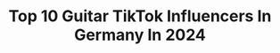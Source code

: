 ---
title: Top 10 Guitar TikTok Influencers In Germany In 2024
description: >-
  Find top guitar TikTok influencers in Germany in 2024. Most popular hashtags: #guitar #fyp #foryou #viral.
platform: TikTok
hits: 30
text_top: Discover the best TikTok influencers on inBeat.
text_bottom: inBeat aggregates 30 TikTok influencers like this in Germany for you to work with.
profiles:
  - username: "anthonysuntiago"
    fullname: >-
      Anthony Suntiago
    bio: >-
      -Musician- I’m doing POV’s using sounds!✌️ IG📷AnthonySuntiago 👻Anthonypharao
    location: "Germany"
    followers: 45200
    engagement: 2432
    commentsToLikes: 0.010909
    id: ckck27olkljzv0j23dfykrhsn
    verified: false
    hashtags: "#fy, #guitar, #music, #pov"
  - username: "philipp_dittberner"
    fullname: >-
      Philipp Dittberner
    bio: >-
      Auch auf Twitch ! FOLG MIR ✌🏻
    location: "Germany"
    followers: 116400
    engagement: 1236
    commentsToLikes: 0.020544
    id: ckce1yc63iho10j23mh5jp8qn
    verified: true
    hashtags: "#zur, #fifa21, #viral, #foryou"
  - username: "nicolecrossmusic"
    fullname: >-
      nicolecrossmusic
    bio: >-
      My name is Nicole, I’m 27 and from Germany 🇩🇪 Singing is my passion 🎤
    location: "Germany"
    followers: 32800
    engagement: 896
    commentsToLikes: 0.019786
    id: ck9rk71o8ritp0j78gt1qq6i9
    verified: true
    hashtags: "#coversong, #guitar, #cover, #acoustic"
  - username: ".iamnadaw"
    fullname: >-
      Nadaw Albilia
    bio: >-
      🙋🏻‍♂️🤷🏻‍♂️ stay positive and happy and if you aren't....here's some joy✨
    location: "Germany"
    followers: 18400
    engagement: 350
    commentsToLikes: 0.035033
    id: ckcdmprbgacoj0j23j6gnhqhz
    verified: false
    hashtags: "#viral, #guitar, #foryoupage, #girlfriend"
  - username: "leonderino"
    fullname: >-
      Leon Derino
    bio: >-
      Genau
    location: "Germany"
    followers: 84500
    engagement: 1936
    commentsToLikes: 0.018265
    id: ck8os1r1neurh0j786i1mhu3u
    verified: false
    hashtags: "#nintendo, #xyzbca, #foryou, #lego"
  - username: "ruanomano"
    fullname: >-
      Ruano Mano
    bio: >-
      🇵🇭
    location: "Germany"
    followers: 3576
    engagement: 1496
    commentsToLikes: 0.040703
    id: ckbbhrnd66bco0j23ybt6sdgd
    verified: false
    hashtags: "#foryou, #parkour, #freerunning, #duett"
  - username: "noraincoats"
    fullname: >-
      ella<3
    bio: >-
      she/her singer & songwriter Blm-> Donate by watching ads
    location: "Germany"
    followers: 152300
    engagement: 1316
    commentsToLikes: 0.100670
    id: ck8ncg59jeawm0j78dppry7yu
    verified: true
    hashtags: "#lgbt, #makeup, #heylol, #fyp"
  - username: "mikasetzer"
    fullname: >-
      Mika Setzer
    bio: >-
      Actually I sing 🙃 Check out my new single Slow Motion 🎶⬇️
    location: "Germany"
    followers: 34200
    engagement: 1189
    commentsToLikes: 0.029169
    id: ckc8x6pggkxvc0j23c2ffqt0w
    verified: true
    hashtags: "#hairholiday, #goviral, #foryou, #fy"
  - username: "kevwithin"
    fullname: >-
      Kevin 
    bio: >-
      New Tutorial on YouTube 🔝 kevwithin@web.de
    location: "Germany"
    followers: 1900000
    engagement: 437
    commentsToLikes: 0.041942
    id: ck9rk08kjqn830j78kmpi6xtp
    verified: true
    hashtags: "#tutorial, #foryou, #piano, #fyp"
  - username: "kenetiapa"
    fullname: >-
      KJ Apa
    bio: >-
      🇼🇸🇳🇿 personal account
    location: "Germany"
    followers: 79100
    engagement: 2321
    commentsToLikes: 0.013596
    id: ck83zai9jz5ch0j784o3cto0a
    verified: false
    hashtags: "#likeandsubscribe, #lol, #covid19, #goingcrazy"
---